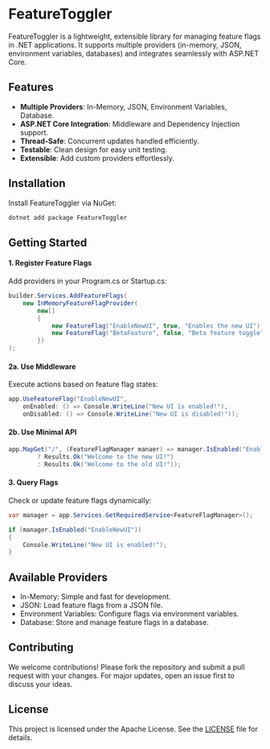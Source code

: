 # FeatureToggler

FeatureToggler is a lightweight, extensible library for managing feature flags in .NET applications. It supports multiple providers (in-memory, JSON, environment variables, databases) and integrates seamlessly with ASP.NET Core.

## Features

- **Multiple Providers**: In-Memory, JSON, Environment Variables, Database.
- **ASP.NET Core Integration**: Middleware and Dependency Injection support.
- **Thread-Safe**: Concurrent updates handled efficiently.
- **Testable**: Clean design for easy unit testing.
- **Extensible**: Add custom providers effortlessly.

## Installation

Install FeatureToggler via NuGet:

```bash
dotnet add package FeatureToggler
```

## Getting Started
####  1. Register Feature Flags
Add providers in your Program.cs or Startup.cs:

```csharp
builder.Services.AddFeatureFlags(
    new InMemoryFeatureFlagProvider(
        new[]
        {
            new FeatureFlag("EnableNewUI", true, "Enables the new UI"),
            new FeatureFlag("BetaFeature", false, "Beta feature toggle")
        })
);
```
#### 2a. Use Middleware
Execute actions based on feature flag states:
```csharp
app.UseFeatureFlag("EnableNewUI",
    onEnabled: () => Console.WriteLine("New UI is enabled!"),
    onDisabled: () => Console.WriteLine("New UI is disabled!"));
```

#### 2b. Use Minimal API
```csharp
app.MapGet("/", (FeatureFlagManager manaer) => manager.IsEnabled("EnableNewUI")
        ? Results.Ok("Welcome to the new UI!")
        : Results.Ok("Welcome to the old UI!"));
```

#### 3. Query Flags
Check or update feature flags dynamically:

```csharp
var manager = app.Services.GetRequiredService<FeatureFlagManager>();

if (manager.IsEnabled("EnableNewUI"))
{
    Console.WriteLine("New UI is enabled!");
}

```

## Available Providers
- In-Memory: Simple and fast for development.
- JSON: Load feature flags from a JSON file.
- Environment Variables: Configure flags via environment variables.
- Database: Store and manage feature flags in a database.

## Contributing
We welcome contributions! Please fork the repository and submit a pull request with your changes. For major updates, open an issue first to discuss your ideas.

## License
This project is licensed under the Apache License. See the [LICENSE](LICENSE) file for details.